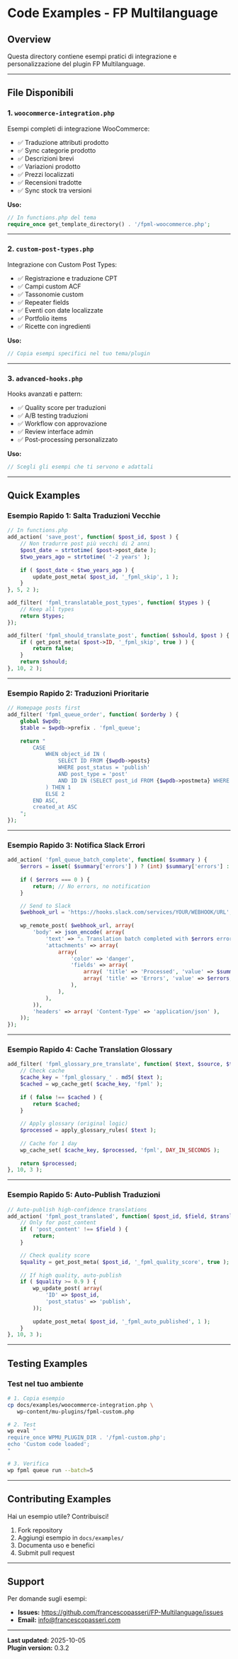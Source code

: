 # Code Examples - FP Multilanguage

## Overview

Questa directory contiene esempi pratici di integrazione e personalizzazione del plugin FP Multilanguage.

---

## File Disponibili

### 1. `woocommerce-integration.php`
Esempi completi di integrazione WooCommerce:
- ✅ Traduzione attributi prodotto
- ✅ Sync categorie prodotto
- ✅ Descrizioni brevi
- ✅ Variazioni prodotto
- ✅ Prezzi localizzati
- ✅ Recensioni tradotte
- ✅ Sync stock tra versioni

**Uso:**
```php
// In functions.php del tema
require_once get_template_directory() . '/fpml-woocommerce.php';
```

---

### 2. `custom-post-types.php`
Integrazione con Custom Post Types:
- ✅ Registrazione e traduzione CPT
- ✅ Campi custom ACF
- ✅ Tassonomie custom
- ✅ Repeater fields
- ✅ Eventi con date localizzate
- ✅ Portfolio items
- ✅ Ricette con ingredienti

**Uso:**
```php
// Copia esempi specifici nel tuo tema/plugin
```

---

### 3. `advanced-hooks.php`
Hooks avanzati e pattern:
- ✅ Quality score per traduzioni
- ✅ A/B testing traduzioni
- ✅ Workflow con approvazione
- ✅ Review interface admin
- ✅ Post-processing personalizzato

**Uso:**
```php
// Scegli gli esempi che ti servono e adattali
```

---

## Quick Examples

### Esempio Rapido 1: Salta Traduzioni Vecchie

```php
// In functions.php
add_action( 'save_post', function( $post_id, $post ) {
	// Non tradurre post più vecchi di 2 anni
	$post_date = strtotime( $post->post_date );
	$two_years_ago = strtotime( '-2 years' );
	
	if ( $post_date < $two_years_ago ) {
		update_post_meta( $post_id, '_fpml_skip', 1 );
	}
}, 5, 2 );

add_filter( 'fpml_translatable_post_types', function( $types ) {
	// Keep all types
	return $types;
});

add_filter( 'fpml_should_translate_post', function( $should, $post ) {
	if ( get_post_meta( $post->ID, '_fpml_skip', true ) ) {
		return false;
	}
	return $should;
}, 10, 2 );
```

---

### Esempio Rapido 2: Traduzioni Prioritarie

```php
// Homepage posts first
add_filter( 'fpml_queue_order', function( $orderby ) {
	global $wpdb;
	$table = $wpdb->prefix . 'fpml_queue';
	
	return "
		CASE 
			WHEN object_id IN (
				SELECT ID FROM {$wpdb->posts} 
				WHERE post_status = 'publish' 
				AND post_type = 'post'
				AND ID IN (SELECT post_id FROM {$wpdb->postmeta} WHERE meta_key = '_is_homepage_post')
			) THEN 1
			ELSE 2
		END ASC,
		created_at ASC
	";
});
```

---

### Esempio Rapido 3: Notifica Slack Errori

```php
add_action( 'fpml_queue_batch_complete', function( $summary ) {
	$errors = isset( $summary['errors'] ) ? (int) $summary['errors'] : 0;
	
	if ( $errors === 0 ) {
		return; // No errors, no notification
	}

	// Send to Slack
	$webhook_url = 'https://hooks.slack.com/services/YOUR/WEBHOOK/URL';
	
	wp_remote_post( $webhook_url, array(
		'body' => json_encode( array(
			'text' => "⚠️ Translation batch completed with $errors errors!",
			'attachments' => array(
				array(
					'color' => 'danger',
					'fields' => array(
						array( 'title' => 'Processed', 'value' => $summary['processed'], 'short' => true ),
						array( 'title' => 'Errors', 'value' => $errors, 'short' => true ),
					),
				),
			),
		)),
		'headers' => array( 'Content-Type' => 'application/json' ),
	));
});
```

---

### Esempio Rapido 4: Cache Translation Glossary

```php
add_filter( 'fpml_glossary_pre_translate', function( $text, $source, $target ) {
	// Check cache
	$cache_key = 'fpml_glossary_' . md5( $text );
	$cached = wp_cache_get( $cache_key, 'fpml' );
	
	if ( false !== $cached ) {
		return $cached;
	}
	
	// Apply glossary (original logic)
	$processed = apply_glossary_rules( $text );
	
	// Cache for 1 day
	wp_cache_set( $cache_key, $processed, 'fpml', DAY_IN_SECONDS );
	
	return $processed;
}, 10, 3 );
```

---

### Esempio Rapido 5: Auto-Publish Traduzioni

```php
// Auto-publish high-confidence translations
add_action( 'fpml_post_translated', function( $post_id, $field, $translated_text ) {
	// Only for post_content
	if ( 'post_content' !== $field ) {
		return;
	}

	// Check quality score
	$quality = get_post_meta( $post_id, '_fpml_quality_score', true );
	
	// If high quality, auto-publish
	if ( $quality >= 0.9 ) {
		wp_update_post( array(
			'ID' => $post_id,
			'post_status' => 'publish',
		));
		
		update_post_meta( $post_id, '_fpml_auto_published', 1 );
	}
}, 10, 3 );
```

---

## Testing Examples

### Test nel tuo ambiente

```bash
# 1. Copia esempio
cp docs/examples/woocommerce-integration.php \
   wp-content/mu-plugins/fpml-custom.php

# 2. Test
wp eval "
require_once WPMU_PLUGIN_DIR . '/fpml-custom.php';
echo 'Custom code loaded';
"

# 3. Verifica
wp fpml queue run --batch=5
```

---

## Contributing Examples

Hai un esempio utile? Contribuisci!

1. Fork repository
2. Aggiungi esempio in `docs/examples/`
3. Documenta uso e benefici
4. Submit pull request

---

## Support

Per domande sugli esempi:
- **Issues:** https://github.com/francescopasseri/FP-Multilanguage/issues
- **Email:** info@francescopasseri.com

---

**Last updated:** 2025-10-05  
**Plugin version:** 0.3.2
